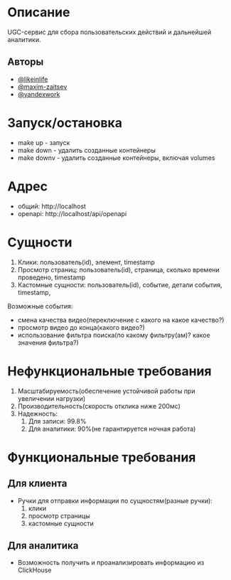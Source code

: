# Описание

UGC-сервис для сбора пользовательских действий и дальнейшей аналитики.

## Авторы
* [@likeinlife](https://github.com/likeinlife)
* [@maxim-zaitsev](https://github.com/maxim-zaitsev)
* [@yandexwork](https://github.com/yandexwork)

# Запуск/остановка
- make up - запуск
- make down - удалить созданные контейнеры
- make downv - удалить созданные контейнеры, включая volumes

# Адрес
- общий: http://localhost
- openapi: http://localhost/api/openapi

# Сущности
1. Клики: пользователь(id), элемент, timestamp
2. Просмотр страниц: пользователь(id), страница, сколько времени проведено, timestamp
3. Кастомные сущности: пользователь(id), событие, детали события, timestamp,

Возможные события:
   - смена качества видео(переключение с какого на какое качество?)
   - просмотр видео до конца(какого видео?)
   - использование фильтра поиска(по какому фильтру(ам)? какое значения фильтра?)

# Нефункциональные требования
1. Масштабируемость(обеспечение устойчивой работы при увеличении нагрузки)
2. Производительность(скорость отклика ниже 200мс)
3. Надежность:
   1. Для записи: 99.8%
   2. Для аналитики: 90%(не гарантируется ночная работа)

# Функциональные требования
## Для клиента
- Ручки для отправки информации по сущностям(разные ручки):
   1. клики
   2. просмотр страницы
   3. кастомные сущности
## Для аналитика
- Возможность получить и проанализировать информацию из ClickHouse